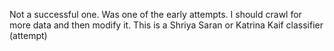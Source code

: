 Not a successful one. Was one of the early attempts. I should crawl for more data and then modify it.
This is a Shriya Saran or Katrina Kaif classifier (attempt)
